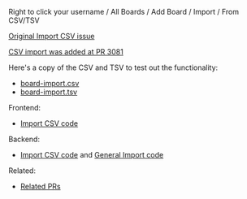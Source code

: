 Right to click your username / All Boards / Add Board / Import / From CSV/TSV

[Original Import CSV issue](https://github.com/wekan/wekan/issues/395)

[CSV import was added at PR 3081](https://github.com/wekan/wekan/pull/3081)

Here's a copy of the CSV and TSV to test out the functionality:
- [board-import.csv](https://wekan.fi/csv/board-import.csv)
- [board-import.tsv](https://wekan.fi/csv/board-import.tsv)

Frontend:
- [Import CSV code](https://github.com/wekan/wekan/tree/main/client/components/import)

Backend:
- [Import CSV code](https://github.com/wekan/wekan/blob/main/models/csvCreator.js) and [General Import code](https://github.com/wekan/wekan/blob/main/models/import.js)

Related:
- [Related PRs](https://github.com/wekan/wekan/pulls?q=is%3Apr+is%3Aclosed+csv)
